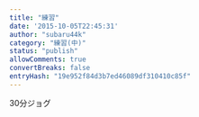 ```yaml
---
title: "練習"
date: '2015-10-05T22:45:31'
author: "subaru44k"
category: "練習(中)"
status: "publish"
allowComments: true
convertBreaks: false
entryHash: "19e952f84d3b7ed46089df310410c85f"
---
```

30分ジョグ
